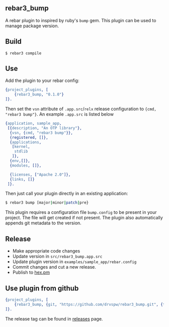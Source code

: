 ## rebar3_bump
A rebar plugin to inspired by ruby's `bump` gem. This plugin can be used to manage package version.


## Build
```
$ rebar3 compile
```

## Use
Add the plugin to your rebar config:
```erlang
{project_plugins, [
	{rebar3_bump, "0.1.0"}
]}.
```
Then set the `vsn` attribute of `.app.src`/`relx` release configuration to `{cmd, "rebar3 bump"}`. An example `.app.src` is listed below
```erlang
{application, sample_app,
 [{description, "An OTP library"},
  {vsn, {cmd, "rebar3 bump"}},
  {registered, []},
  {applications,
   [kernel,
    stdlib
   ]},
  {env,[]},
  {modules, []},

  {licenses, ["Apache 2.0"]},
  {links, []}
 ]}.
 ```

Then just call your plugin directly in an existing application:
```bash
$ rebar3 bump [major|minor|patch|pre}
```
This plugin requires a configuration file `bump.config` to be present in your project. The file will get created if not present. The plugin also automatically appends git metadata to the version.

## Release
- Make appropriate code changes
- Update version in `src/rebar3_bump.app.src`
- Update plugin version in `examples/sample_app/rebar.config`
- Commit changes and cut a new release.
- Publish to [hex.pm](https://hex.pm)

## Use plugin from github
```erlang
{project_plugins, [
	{rebar3_bump, {git, "https://github.com/drvspw/rebar3_bump.git", {tag, "<release tag>"}}}
]}.
```
The release tag can be found in [releases](https://github.com/drvspw/rebar3_bump/releases) page.

